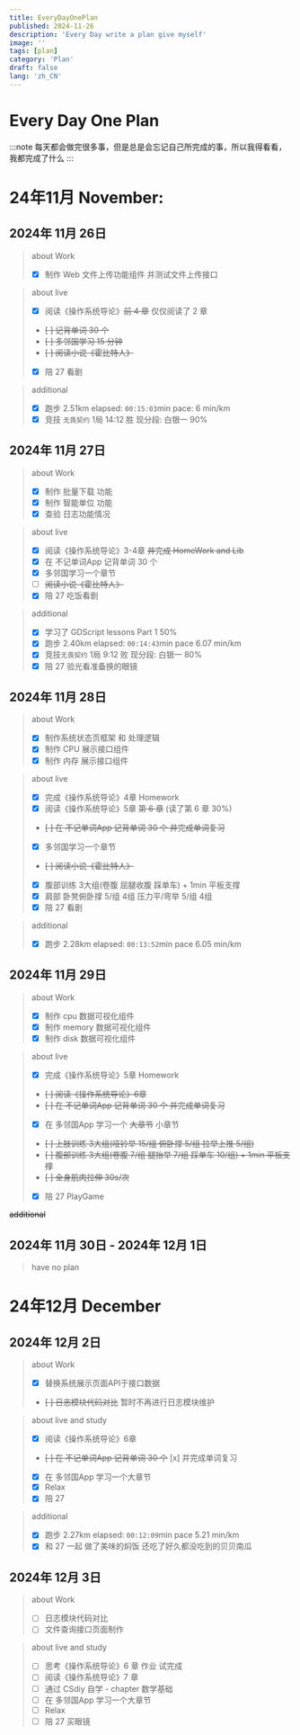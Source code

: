 ```yaml
---
title: EveryDayOnePlan
published: 2024-11-26
description: 'Every Day write a plan give myself'
image: ''
tags: [plan]
category: 'Plan'
draft: false
lang: 'zh_CN'
---
```


# Every Day One Plan

:::note
每天都会做完很多事，但是总是会忘记自己所完成的事，所以我得看看，我都完成了什么
:::

# 24年11月 November:

## 2024年 11月 26日

> about Work
> - [x] 制作 Web 文件上传功能组件 并测试文件上传接口  

> about live
> - [x] 阅读《操作系统导论》~~前 4 章~~ 仅仅阅读了 2 章 
> - ~~[ ] 记背单词 30 个~~
> - ~~[ ] 多邻国学习 15 分钟~~
> - ~~[ ] 阅读小说《霍比特人》~~
> - [x] 陪 27 看剧

> additional
> - [x] 跑步 2.51km elapsed: `00:15:03`min pace: 6 min/km
> - [x] 竞技 `无畏契约` 1局 14:12 胜 现分段: 白银一 90%

## 2024年 11月 27日

> about Work
> - [x] 制作 批量下载 功能
> - [x] 制作 智能单位 功能
> - [x] 查验 日志功能情况

> about live
> - [x] 阅读《操作系统导论》3-4章 ~~并完成 HomeWork and Lib~~
> - [x] 在 不记单词App 记背单词 30 个
> - [x] 多邻国学习一个章节
> - [ ] ~~阅读小说《霍比特人》~~
> - [x] 陪 27 吃饭看剧

> additional
> - [x] 学习了 GDScript lessons Part 1 50%
> - [x] 跑步 2.40km elapsed: `00:14:43`min pace 6.07 min/km
> - [x] 竞技`无畏契约` 1局 9:12 败 现分段: 白银一 80%
> - [x] 陪 27 验光看准备换的眼镜

## 2024年 11月 28日

> about Work
> - [x] 制作系统状态页框架 和 处理逻辑
> - [x] 制作 CPU 展示接口组件
> - [x] 制作 内存 展示接口组件

> about live
> - [x] 完成《操作系统导论》4章 Homework
> - [x] 阅读《操作系统导论》5章 ~~第 6 章~~ (读了第 6 章 30%)
> - ~~[ ] 在 不记单词App 记背单词 30 个 并完成单词复习~~
> - [x] 多邻国学习一个章节
> - ~~[ ] 阅读小说《霍比特人》~~
> - [x] 腹部训练 3大组(卷腹 屈腿收腹 踩单车) + 1min 平板支撑
> - [x] 肩部 卧凳俯卧撑 5/组 4组 压力平/弯举 5/组 4组
> - [x] 陪 27 看剧

> additional
> - [x] 跑步 2.28km elapsed: `00:13:52`min pace 6.05 min/km

## 2024年 11月 29日

> about Work
> - [x] 制作 cpu 数据可视化组件
> - [x] 制作 memory 数据可视化组件
> - [x] 制作 disk 数据可视化组件

> about live
> - [x] 完成《操作系统导论》5章 Homework
> - ~~[ ] 阅读《操作系统导论》6章~~
> - ~~[ ] 在 不记单词App 记背单词 30 个 并完成单词复习~~
> - [x] 在 多邻国App 学习一个 ~~大章节~~ 小章节
> - ~~[ ] 上肢训练 3大组(哑铃举 15/组 俯卧撑 5/组 拉举上推 5/组)~~
> - ~~[ ] 腹部训练 3大组(卷腹 7/组 腿抬举 7/组 踩单车 10/组) + 1min 平板支撑~~
> - ~~[ ] 全身肌肉拉伸 30s/次~~
> - [x] 陪 27 PlayGame

~~additional~~

## 2024年 11月 30日 - 2024年 12月 1日

> have no plan

# 24年12月 December

## 2024年 12月 2日

> about Work
> - [x] 替换系统展示页面API于接口数据
> - ~~[ ] 日志模块代码对比~~ 暂时不再进行日志模块维护

> about live and study
> - [x] 阅读《操作系统导论》6章
> - ~~[ ] 在 不记单词App 记背单词 30 个~~ [x] 并完成单词复习
> - [x] 在 多邻国App 学习一个大章节
> - [x] Relax
> - [x] 陪 27

> additional
> - [x] 跑步 2.27km elapsed: `00:12:09`min pace 5.21 min/km
> - [x] 和 27 一起 做了美味的焖饭 还吃了好久都没吃到的贝贝南瓜

## 2024年 12月 3日

> about Work
> - [ ] 日志模块代码对比 
> - [ ] 文件查询接口页面制作

> about live and study
> - [ ] 思考《操作系统导论》6 章 作业 试完成
> - [ ] 阅读《操作系统导论》7 章
> - [ ] 通过 CSdiy 自学 - chapter 数学基础
> - [ ] 在 多邻国App 学习一个大章节
> - [ ] Relax
> - [ ] 陪 27 买眼镜